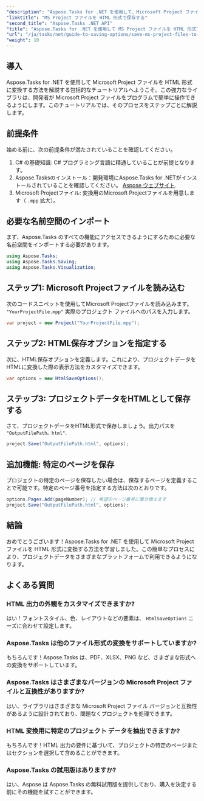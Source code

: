 ```yaml
---
"description": "Aspose.Tasks for .NET を使用して、Microsoft Project ファイル (.mpp) を HTML 形式に簡単に変換する方法を学びましょう。この包括的なチュートリアルでは、プロジェクトファイルの読み込み、HTML 出力のカスタマイズ、特定のページの保存方法など、ステップバイステップで手順を説明します。"
"linktitle": "MS Project ファイルを HTML 形式で保存する"
"second_title": "Aspose.Tasks .NET API"
"title": "Aspose.Tasks for .NET を使用して MS Project ファイルを HTML 形式で保存する"
"url": "/ja/tasks/net/guide-to-saving-options/save-ms-project-files-to-html-format/"
"weight": 10
---
```


## 導入

Aspose.Tasks for .NET を使用して Microsoft Project ファイルを HTML 形式に変換する方法を解説する包括的なチュートリアルへようこそ。この強力なライブラリは、開発者が Microsoft Project ファイルをプログラムで簡単に操作できるようにします。このチュートリアルでは、そのプロセスをステップごとに解説します。

## 前提条件

始める前に、次の前提条件が満たされていることを確認してください。

1. C# の基礎知識: C# プログラミング言語に精通していることが前提となります。
2. Aspose.Tasksのインストール：開発環境にAspose.Tasks for .NETがインストールされていることを確認してください。 [Aspose ウェブサイト](https://www。aspose.com).
3. Microsoft Projectファイル: 変換用のMicrosoft Projectファイルを用意します（ `.mpp` 拡大）。

## 必要な名前空間のインポート

まず、Aspose.Tasks のすべての機能にアクセスできるようにするために必要な名前空間をインポートする必要があります。

```csharp
using Aspose.Tasks;
using Aspose.Tasks.Saving;
using Aspose.Tasks.Visualization;
```

## ステップ1: Microsoft Projectファイルを読み込む

次のコードスニペットを使用してMicrosoft Projectファイルを読み込みます。 `"YourProjectFile.mpp"` 実際のプロジェクト ファイルへのパスを入力します。

```csharp
var project = new Project("YourProjectFile.mpp");
```

## ステップ2: HTML保存オプションを指定する

次に、HTML保存オプションを定義します。これにより、プロジェクトデータをHTMLに変換した際の表示方法をカスタマイズできます。

```csharp
var options = new HtmlSaveOptions();
```

## ステップ3: プロジェクトデータをHTMLとして保存する

さて、プロジェクトデータをHTML形式で保存しましょう。出力パスを `"OutputFilePath。html"`.

```csharp
project.Save("OutputFilePath.html", options);
```

## 追加機能: 特定のページを保存

プロジェクトの特定のページを保存したい場合は、保存するページを定義することで可能です。特定のページ番号を指定する方法は次のとおりです。

```csharp
options.Pages.Add(pageNumber); // 希望のページ番号に置き換えます
project.Save("OutputFilePath.html", options);
```

## 結論

おめでとうございます！Aspose.Tasks for .NET を使用して Microsoft Project ファイルを HTML 形式に変換する方法を学習しました。この簡単なプロセスにより、プロジェクトデータをさまざまなプラットフォームで利用できるようになります。

## よくある質問

### HTML 出力の外観をカスタマイズできますか?
はい！フォントスタイル、色、レイアウトなどの要素は、 `HtmlSaveOptions` ニーズに合わせて設定します。

### Aspose.Tasks は他のファイル形式の変換をサポートしていますか?
もちろんです！Aspose.Tasks は、PDF、XLSX、PNG など、さまざまな形式への変換をサポートしています。

### Aspose.Tasks はさまざまなバージョンの Microsoft Project ファイルと互換性がありますか?
はい、ライブラリはさまざまな Microsoft Project ファイル バージョンと互換性があるように設計されており、問題なくプロジェクトを処理できます。

### HTML 変換用に特定のプロジェクト データを抽出できますか?
もちろんです！HTML 出力の要件に基づいて、プロジェクトの特定のページまたはセクションを選択して含めることができます。

### Aspose.Tasks の試用版はありますか?
はい、Aspose は Aspose.Tasks の無料試用版を提供しており、購入を決定する前にその機能を試すことができます。